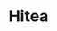 ---
layout: place
title: "Hitea"
permalink: /missouri/chesterfield/hitea.html
stateAbbr: MO
stateName: Missouri
cityName: Chesterfield
place_id: ChIJDTgtD9Mt34cR0HDsid9-_Bs
photos:
  - name: >-
      places/ChIJDTgtD9Mt34cR0HDsid9-_Bs/photos/AUy1YQ2kPgXF6zt8_irJS1XARuRAZQ6A4QARfEJVFr7VNeN1GbvsMpz2Vx9Kh2iFaydRQGdDZPQBQROEBeB5L15awyYOH6HkTuwJPDU5Wz-2C6WBnPYQpWN6ijOaNjw1YoSapwNnq_22x6LN54uZneycclbMLyR3eXehvpKSlrsXttx7czY38Tr1CyCPsj0jVa_g6Z1wkG-xfKSZiey-55gJa0MrblLgUnrfYUIQS2QWWotQ4J23LUYnWGB6QXvAOlk5RuAVnaqLRoDXlxwisRyFl6Bi7SundcVpxIqQqcuMWFFs-4X0zHDdCjoo1L7E4sIkYKIDX-k8u7Fbuj5Ih7foi4ErXRFK15rlXBZJKiuFbXx7ReWf2Ohs88VngoUbmjNOfX0SlBdYbsm6M8gUtXQyEe3fYsdRfXtj_ezl0qXOmFs2pSw9
    widthPx: 3600
    heightPx: 4800
    authorAttributions:
      - displayName: Gia D
        uri: https://maps.google.com/maps/contrib/106050685360315135185
        photoUri: >-
          https://lh3.googleusercontent.com/a-/ALV-UjX8TkZD6fPTnOQHWJ_KzJJ0g_mkVE9DnPTnz3usxcx58dzCLgjj=s100-p-k-no-mo
    flagContentUri: >-
      https://www.google.com/local/imagery/report/?cb_client=maps_api_places.places_api&image_key=!1e10!2sCIHM0ogKEICAgICdxeHz5AE&hl=en-US
    googleMapsUri: >-
      https://www.google.com/maps/place//data=!3m4!1e2!3m2!1sCIHM0ogKEICAgICdxeHz5AE!2e10!4m2!3m1!1s0x87df2dd30f2d380d:0x1bfc7edf89ec70d0
  - name: >-
      places/ChIJDTgtD9Mt34cR0HDsid9-_Bs/photos/AUy1YQ1_ZG94TrcPJ2GVwKMlV0Qq91pNcq3ymc2sLO1yRhilUIipCVbC_Gpt8apnZfLXYlmkBNGIvyfYww1I8a96W5GSAAU_IMlcsw0QhZibiI9Z2x47VATvDmoGr0xV84MgSQTeALs7bJ3rwTUb1iLmTBKC4FobfloVI9wiCCR-hiwNCWKPRhFNYgHoMHKrp9K07h-0NQZgMqVqf39o5seq9Ggrrv_2XNPM9x4GaTT_zAo1Jywc3nf6huIFFfFa69GzYET9LndVOvXRTLcCATKrm8MG9osMJ30eeFLk0EFM7gMY3LIgpRpanngoiRh-wnKrIGj5TAY-8ui_zl-8_GntNCmxwQGMQTqVatCgRYr2KOGraiFTfmfUm7Gy7QlgYW1HBO6Ot5lygyPSGtxQTzfELHW1C2SS7grLp_p0f9Fsakk
    widthPx: 4032
    heightPx: 3024
    authorAttributions:
      - displayName: Madison Fuller
        uri: https://maps.google.com/maps/contrib/110990571368291771218
        photoUri: >-
          https://lh3.googleusercontent.com/a/ACg8ocLsXt3JLXN7x8NQd0XxNRQ1dE-OwAygnuEJmVhHX1FzQMG_tw=s100-p-k-no-mo
    flagContentUri: >-
      https://www.google.com/local/imagery/report/?cb_client=maps_api_places.places_api&image_key=!1e10!2sCIHM0ogKEICAgICn-c32Pg&hl=en-US
    googleMapsUri: >-
      https://www.google.com/maps/place//data=!3m4!1e2!3m2!1sCIHM0ogKEICAgICn-c32Pg!2e10!4m2!3m1!1s0x87df2dd30f2d380d:0x1bfc7edf89ec70d0
  - name: >-
      places/ChIJDTgtD9Mt34cR0HDsid9-_Bs/photos/AUy1YQ2WsIpHUk2arCJ_lbvUUFu_JYcbqSuV6aoA1GbgHwBlYUFZee5LPiRICVar6CI3fNGXKLtr5BrM3lHcCJfTTHmqsh2xPO-Stmjt0P2XeABUPGbSRqr5jSfylblKXeJ9x3Ga9eEljtOtFryxYgKzSmAEea1QPbiRwVDZQctFZcoJJX_94lXCvPRnC5XpoLRCEjCLhP66ucH2wPp3X6eHM9qgEPx-dkM_lV2j_qqgJ-yn8J97QzUG5AMOl6kTATAYw_Dc1Q1f7WoUr-32gztXRvF-jEr4vsN6fRidcr7oqJP84ev0HLxVDmvCMI5dFtC10FoDyFkfPBiI4BvCw1tIes6W1pTiEZgxNKVxL-XsK_LP65LUk0v6ru-9H0_o5bDzcvWEd__grHDR4AlIJyADy7GJ1K-fAIJ-s8U3g6sPWMQYsdNH
    widthPx: 1225
    heightPx: 1210
    authorAttributions:
      - displayName: 林培吉
        uri: https://maps.google.com/maps/contrib/102055235396480557421
        photoUri: >-
          https://lh3.googleusercontent.com/a/ACg8ocIigQIpFYdMt5uOQCfyTuHrhP5_LBN7uSMAUP8VDOOQL-55ww=s100-p-k-no-mo
    flagContentUri: >-
      https://www.google.com/local/imagery/report/?cb_client=maps_api_places.places_api&image_key=!1e10!2sCIHM0ogKEICAgIC0xPr74QE&hl=en-US
    googleMapsUri: >-
      https://www.google.com/maps/place//data=!3m4!1e2!3m2!1sCIHM0ogKEICAgIC0xPr74QE!2e10!4m2!3m1!1s0x87df2dd30f2d380d:0x1bfc7edf89ec70d0
  - name: >-
      places/ChIJDTgtD9Mt34cR0HDsid9-_Bs/photos/AUy1YQ0HZSUXzQWoEyG5ixszsaNX5zciFbqpof-RVKqaEVgZosbdFnExO4DJ1ncbAkgkuY32_41aaB6jR_fV0P9lGtEKB9rCy6q0dfY-Uu7d-_MyFGUYXwHxD9HGyP-CNludzCK3CX1jx4Wmg8TuAuI5eNs-ZR-8TjDV3ze80dmur7_2rqWdW2Ijv6Hd-ftZJo0roHSLZ7WZW3RgmJAym8aviTi8zfJIBtYb_chWclxNa870RMeu1w_HMPVkwSWsEjp66NqH3vbUe0vsgLbFWR3h2wyi14_sko12jsR86KJkCVhBs0q0k1rxLF4O7p2GtTbDZv5uyotOvAC4EVI1gAiIQESNbBsSYky3BmyrKIQ8NMbo9zJTu5ajEiOnmJjDW5W6-rg6XiYfkdB-c1dA1L2iEZ-l5hUx1ZgRJnCL0KSiEkEPN5u7
    widthPx: 4032
    heightPx: 3024
    authorAttributions:
      - displayName: Ayana Scott-Elliston
        uri: https://maps.google.com/maps/contrib/115897616642208783188
        photoUri: >-
          https://lh3.googleusercontent.com/a-/ALV-UjWCbXjYP7iodA6LsBAcxsuyip2nQ9KSu-RBmtygGg6sHJ8Jm-rA=s100-p-k-no-mo
    flagContentUri: >-
      https://www.google.com/local/imagery/report/?cb_client=maps_api_places.places_api&image_key=!1e10!2sCIHM0ogKEICAgICh9O_Q_gE&hl=en-US
    googleMapsUri: >-
      https://www.google.com/maps/place//data=!3m4!1e2!3m2!1sCIHM0ogKEICAgICh9O_Q_gE!2e10!4m2!3m1!1s0x87df2dd30f2d380d:0x1bfc7edf89ec70d0
  - name: >-
      places/ChIJDTgtD9Mt34cR0HDsid9-_Bs/photos/AUy1YQ1Mb4oc-OI9dSfsU8x0IYCdIz7-fkDxJASdC7uD-UNzPmRLdIBTRkd_ruZXvCorbBP2n2uGyApfoWnEJWXzXOBpwg_7KeVNYecYid9QAik2DY6hPW7_L9puey-pLF1BOb1Wctof2xYCCl-KGPCwBpTrNQaenrCApBKGAxKvjkgQar2LOZxo9UfMPZcwAVbtVVUCabo3n74BPnaJ-VcVLtZinIitQR2C2Y7Ma5DyFnAopB1bZnXQTPWpB9OUve6DnqkHAEXQ_YRjY9dLu9CSwTkzgQeQDstNkuzoYB0mKP3cT_wRgSTqwALSc013Jdyjqk3KoJe69tQWxRLkL0bQ2YpDLFhrU-8BkJ5ar2mNi6JGMj7xgpttkHIs16yAQZUQQBzDbAcUfGbUk1gjU_JcerCERnPxgnNmQK0SFw_z4rSU5Q
    widthPx: 4032
    heightPx: 3024
    authorAttributions:
      - displayName: Katie Conger
        uri: https://maps.google.com/maps/contrib/116364150395110906579
        photoUri: >-
          https://lh3.googleusercontent.com/a-/ALV-UjWnekO2qPAdA74CzjWgnW3aH1YZNE4BEVmHq4dwsC-OEsoL5Mz2pQ=s100-p-k-no-mo
    flagContentUri: >-
      https://www.google.com/local/imagery/report/?cb_client=maps_api_places.places_api&image_key=!1e10!2sCIHM0ogKEICAgICmvZq4Wg&hl=en-US
    googleMapsUri: >-
      https://www.google.com/maps/place//data=!3m4!1e2!3m2!1sCIHM0ogKEICAgICmvZq4Wg!2e10!4m2!3m1!1s0x87df2dd30f2d380d:0x1bfc7edf89ec70d0
  - name: >-
      places/ChIJDTgtD9Mt34cR0HDsid9-_Bs/photos/AUy1YQ3dx1QUlsTBOUn1nf_OAhfrwUufSyJtBw8Fs2Q8MqYQYvnPO_lm18xyw36IReWFQ1S2Yk-h8tBjp0kJLNYKWzkZMwYhIAPO_Ph3AKacywmBQQL32mlR8CEuKCPYgXTpcqQMVXZ9resaEfu7O1vvTLvemp2R9WI_qw2EnuDo816cKFnDNOIkH4bQ28K44QgREw3mJUhHLHEpA3SUE9cVLh6mCqv5gYHBCayDeqB2d-0OvAhMu9GNeHB_tmQwhizOwjjtPQSSEsKaDXIM6Xe9442OobGLZALma1JlmIzKi0hrgvXhQg8vhP5hIx6FGD4nN_frX1uzpw4vfCtsZAcHuIS3q8XnSjDYZP3NXnR-m8TInKNkbz3vrM3s5CGWZZRVpiPpK3yyK4qhdzCrwEjnQSnec25WCqEFeio6NLe6mK8tFrU
    widthPx: 1944
    heightPx: 1944
    authorAttributions:
      - displayName: Ji Unit
        uri: https://maps.google.com/maps/contrib/102746119198515105654
        photoUri: >-
          https://lh3.googleusercontent.com/a-/ALV-UjXuoB5TTWCir4_Ukdb-b-dyxXtUIsXYkt_hn0FJLe30kULf8zkq=s100-p-k-no-mo
    flagContentUri: >-
      https://www.google.com/local/imagery/report/?cb_client=maps_api_places.places_api&image_key=!1e10!2sCIHM0ogKEICAgIC0mtH7hwE&hl=en-US
    googleMapsUri: >-
      https://www.google.com/maps/place//data=!3m4!1e2!3m2!1sCIHM0ogKEICAgIC0mtH7hwE!2e10!4m2!3m1!1s0x87df2dd30f2d380d:0x1bfc7edf89ec70d0
  - name: >-
      places/ChIJDTgtD9Mt34cR0HDsid9-_Bs/photos/AUy1YQ0Bxc46j_taVx2qYskVXVoSS-JGuTqzmf-e5pA9M2SZwQdO8YoveRCJcdAOvZc7MWNQWmXC6nOm3YCBcw_ST46KoUy9zcxYS1L9OuRKvdOneIyljV_ypb0UTwraWSNNcRlUGvUVb664Y6o8Ki48p_VKVfwU2W_4Pt5JmRNAOUjuudWQ9D8aQT5KzDlkedJ16OwSbL7TmaRoQcmbHhS_2ZJdbnvWuF5flz-GuOskfFuk6gR-Alnzw1baXvvxwBM7UlAoUWKRT3BRJ-N7AnDbW3Obwd27HQ_o9YeQqd1BdjjO-hu4JVE5UjCL_jh9yfBqqax9o6lQBtF1TPjeJ28ZtjD4o2BbjSGPjESudawkyrkD3HxBLXpv1zqWh3zmH3aKQH9RyEUwFqFmBghq73y98Qg7q5aP05N69FIWgGYW0OebFw
    widthPx: 2048
    heightPx: 1536
    authorAttributions:
      - displayName: sally Pink
        uri: https://maps.google.com/maps/contrib/101008029442213207856
        photoUri: >-
          https://lh3.googleusercontent.com/a-/ALV-UjVSuGn5SVSrhZOPSEqS2fggOw2WZtm7RpUr3elXOLtAjxCvKBMg=s100-p-k-no-mo
    flagContentUri: >-
      https://www.google.com/local/imagery/report/?cb_client=maps_api_places.places_api&image_key=!1e10!2sCIHM0ogKEICAgICB7fiEQA&hl=en-US
    googleMapsUri: >-
      https://www.google.com/maps/place//data=!3m4!1e2!3m2!1sCIHM0ogKEICAgICB7fiEQA!2e10!4m2!3m1!1s0x87df2dd30f2d380d:0x1bfc7edf89ec70d0
  - name: >-
      places/ChIJDTgtD9Mt34cR0HDsid9-_Bs/photos/AUy1YQ1gkyisF1aW8o_fed7TO32sJiG0JO3XfYKXFOql3ykHfF_5-kd1w4yfE2YMZQ8zwXqgy4P-OSTadaYkuk4rZpbf5CaQka5b-jljGBIkAigXg4uBuP3gGEPjCgQJz4cR6SFfqLhBNGq7gSCDvKnlgRKKKxL2uGiV691Y7sgesHg64QLKk6l9aA4dPjKdKXIx8zM4Ly0YJDYawHMdgrQQ5Hdf79KCfBwQBhKLLrUAkR3ZMbp70aL6NKW6qV0kzY4Owu3--nzaomPhQ3Qhh8N_klwvmubYh_Tdqtr5WHcZZApFXAy_YDRwGX3-KGVrDncz-1bp_p1obI86dqIWWYtq92-V0NYLXsYYFPkuXiDF6bpItxpCyilvp0sHcDE7VUy3cRrtTo6mWyVzGBXkStkaBYCV8wToUL-zGPju1ysArbSNxQLf
    widthPx: 3000
    heightPx: 4000
    authorAttributions:
      - displayName: Honey Di
        uri: https://maps.google.com/maps/contrib/114740511943170698791
        photoUri: >-
          https://lh3.googleusercontent.com/a/ACg8ocIuVuLP8I0oyyO5NdDImdKWQBobqd5zZhUq9QfPym991C2xqg=s100-p-k-no-mo
    flagContentUri: >-
      https://www.google.com/local/imagery/report/?cb_client=maps_api_places.places_api&image_key=!1e10!2sCIHM0ogKEICAgIC27_vj9wE&hl=en-US
    googleMapsUri: >-
      https://www.google.com/maps/place//data=!3m4!1e2!3m2!1sCIHM0ogKEICAgIC27_vj9wE!2e10!4m2!3m1!1s0x87df2dd30f2d380d:0x1bfc7edf89ec70d0
  - name: >-
      places/ChIJDTgtD9Mt34cR0HDsid9-_Bs/photos/AUy1YQ3mpBMBKLWlxOK9pBH-_iYlAsReVT-uvY2vTJp5Sx9rNHbCW44GsTUMPFHyk_STr4tWamyUaLCnFIwqDCeF7wCiXv2Ykb2PHV7DFQMGQ8YU_da_pwwLMz6qpos90fT0on841s4k4C70mhYyZh8mhAiiH3c7aaLmldzEEJl915gu7RTBTOYnk43-FBiNK4tTYPFPhhpD2DJ8KCGet-WNZCvsaMXOzdlJlEEVZ8FrWMELzvmON2Vz3SdavsulexnNQfLc7Gyz-89HMrWQ63iry2U2PIqexq_BMjgY6UzLkZXFxWwCxAbVz7I12S-YE4u15I_qfGM8zTyaPTPkGcmslBeetM-jfFTIQ6yImXdlcTzQP9bSajIK_vt8Hep7Hhz38TlsSjowik0TMX6EUFy284V7O4OLEM47ky0q7csreNu17s9F
    widthPx: 3024
    heightPx: 4032
    authorAttributions:
      - displayName: David Bean
        uri: https://maps.google.com/maps/contrib/112618766540105456983
        photoUri: >-
          https://lh3.googleusercontent.com/a/ACg8ocJvEDTKv_0hyKnge8F2KZD__-M4yEcZJDk5BY4MLl-SbqqJ8A=s100-p-k-no-mo
    flagContentUri: >-
      https://www.google.com/local/imagery/report/?cb_client=maps_api_places.places_api&image_key=!1e10!2sCIHM0ogKEICAgICrmZCcrAE&hl=en-US
    googleMapsUri: >-
      https://www.google.com/maps/place//data=!3m4!1e2!3m2!1sCIHM0ogKEICAgICrmZCcrAE!2e10!4m2!3m1!1s0x87df2dd30f2d380d:0x1bfc7edf89ec70d0
  - name: >-
      places/ChIJDTgtD9Mt34cR0HDsid9-_Bs/photos/AUy1YQ2kXOKPIazDWi_F9uStEefgphkjQK3Oyvk_GhuA6GJVRA5YmPiVxSki9B1aBEJUs05hFXDK8wAG3Ajt2FMCMal5nw5FhGhuBdS21Ec7bHQau7FRLvTx4iOkUnT4xmADezSRKeyp86y7tCa7AgS5iqdU0v3jleTeYIUYNWfC_kR5IBI-LazR_FMdEL5cyqslp7opXKHERUuPpeeJxLfd0l22m53CV5cH7ooBObtKCIZqu8PEXHqw85yki7NZ_Jir9NDa2HDJ1vZIzxZKBD2R9gsDumaupaRdeVQmBz8mYR4-_r45La9aR4A4sh6n2fuPxYanW_uTOU8VcjJQAxj_0c7YFYr993zJC_x_m64xWgDeBYR7FiPW-6n39Nj3aj7SQDbFtLQapKWeU2Xa_SvFxltSTwpP6V5hZSfnKKkg4SzG5F_c
    widthPx: 3024
    heightPx: 4032
    authorAttributions:
      - displayName: MNML journey
        uri: https://maps.google.com/maps/contrib/114951804876174381221
        photoUri: >-
          https://lh3.googleusercontent.com/a-/ALV-UjVoZWwui9XyRfQJiV7zB4X0N6ZF7Klodbue4d6IiNK_Vfzinb8Hmg=s100-p-k-no-mo
    flagContentUri: >-
      https://www.google.com/local/imagery/report/?cb_client=maps_api_places.places_api&image_key=!1e10!2sCIHM0ogKEICAgIDPqvGY8gE&hl=en-US
    googleMapsUri: >-
      https://www.google.com/maps/place//data=!3m4!1e2!3m2!1sCIHM0ogKEICAgIDPqvGY8gE!2e10!4m2!3m1!1s0x87df2dd30f2d380d:0x1bfc7edf89ec70d0
address: 13700 Olive Blvd, Chesterfield, MO 63017, USA
street: 13700 Olive Blvd
city: Chesterfield
state: MO
zip: '63017'
country: USA
neighborhood: null
latitude: '38.679391'
longitude: '-90.506045'
accessibility_options:
  wheelchairAccessibleParking: true
  wheelchairAccessibleEntrance: true
  wheelchairAccessibleRestroom: true
  wheelchairAccessibleSeating: true
business_status: OPERATIONAL
name: Hitea
google_maps_links:
  directionsUri: >-
    https://www.google.com/maps/dir//''/data=!4m7!4m6!1m1!4e2!1m2!1m1!1s0x87df2dd30f2d380d:0x1bfc7edf89ec70d0!3e0
  placeUri: https://maps.google.com/?cid=2016626231711920336
  writeAReviewUri: >-
    https://www.google.com/maps/place//data=!4m3!3m2!1s0x87df2dd30f2d380d:0x1bfc7edf89ec70d0!12e1
  reviewsUri: >-
    https://www.google.com/maps/place//data=!4m4!3m3!1s0x87df2dd30f2d380d:0x1bfc7edf89ec70d0!9m1!1b1
  photosUri: >-
    https://www.google.com/maps/place//data=!4m3!3m2!1s0x87df2dd30f2d380d:0x1bfc7edf89ec70d0!10e5
primary_type: Japanese Restaurant
opening_hours:
  regular: null
  current: null
secondary_opening_hours:
  regular:
    weekdayDescriptions: null
    type: null
  current:
    weekdayDescriptions: null
    type: null
phone: null
price_level: null
price_range: null
rating: null
rating_count: 0
website: null
description: null
reviews: null
parking_options: null
payment_options: null
allow_dogs: null
curbside_pickup: null
delivery: null
dine_in: null
good_for_children: null
good_for_groups: null
good_for_sports: null
live_music: null
menu_for_children: null
outdoor_seating: null
reservable: null
restroom: null
serves_beer: null
serves_breakfast: null
serves_brunch: null
serves_cocktails: null
serves_coffee: null
serves_dinner: null
serves_dessert: null
serves_lunch: null
serves_vegetarian_food: null
serves_wine: null
takeout: null
slug: Hitea

---